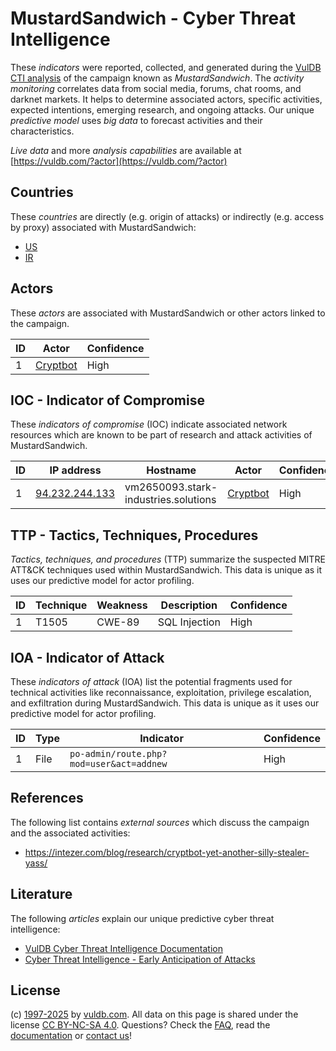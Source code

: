 # MustardSandwich - Cyber Threat Intelligence

These _indicators_ were reported, collected, and generated during the [VulDB CTI analysis](https://vuldb.com/?kb.cti) of the campaign known as _MustardSandwich_. The _activity monitoring_ correlates data from social media, forums, chat rooms, and darknet markets. It helps to determine associated actors, specific activities, expected intentions, emerging research, and ongoing attacks. Our unique _predictive model_ uses _big data_ to forecast activities and their characteristics.

_Live data_ and more _analysis capabilities_ are available at [https://vuldb.com/?actor](https://vuldb.com/?actor)

## Countries

These _countries_ are directly (e.g. origin of attacks) or indirectly (e.g. access by proxy) associated with MustardSandwich:

* [US](https://vuldb.com/?country.us)
* [IR](https://vuldb.com/?country.ir)

## Actors

These _actors_ are associated with MustardSandwich or other actors linked to the campaign.

ID | Actor | Confidence
-- | ----- | ----------
1 | [Cryptbot](https://vuldb.com/?actor.cryptbot) | High

## IOC - Indicator of Compromise

These _indicators of compromise_ (IOC) indicate associated network resources which are known to be part of research and attack activities of MustardSandwich.

ID | IP address | Hostname | Actor | Confidence
-- | ---------- | -------- | ----- | ----------
1 | [94.232.244.133](https://vuldb.com/?ip.94.232.244.133) | vm2650093.stark-industries.solutions | [Cryptbot](https://vuldb.com/?actor.cryptbot) | High

## TTP - Tactics, Techniques, Procedures

_Tactics, techniques, and procedures_ (TTP) summarize the suspected MITRE ATT&CK techniques used within MustardSandwich. This data is unique as it uses our predictive model for actor profiling.

ID | Technique | Weakness | Description | Confidence
-- | --------- | -------- | ----------- | ----------
1 | T1505 | CWE-89 | SQL Injection | High

## IOA - Indicator of Attack

These _indicators of attack_ (IOA) list the potential fragments used for technical activities like reconnaissance, exploitation, privilege escalation, and exfiltration during MustardSandwich. This data is unique as it uses our predictive model for actor profiling.

ID | Type | Indicator | Confidence
-- | ---- | --------- | ----------
1 | File | `po-admin/route.php?mod=user&act=addnew` | High

## References

The following list contains _external sources_ which discuss the campaign and the associated activities:

* https://intezer.com/blog/research/cryptbot-yet-another-silly-stealer-yass/

## Literature

The following _articles_ explain our unique predictive cyber threat intelligence:

* [VulDB Cyber Threat Intelligence Documentation](https://vuldb.com/?kb.cti)
* [Cyber Threat Intelligence - Early Anticipation of Attacks](https://www.scip.ch/en/?labs.20201022)

## License

(c) [1997-2025](https://vuldb.com/?kb.changelog) by [vuldb.com](https://vuldb.com/?kb.about). All data on this page is shared under the license [CC BY-NC-SA 4.0](https://creativecommons.org/licenses/by-nc-sa/4.0/). Questions? Check the [FAQ](https://vuldb.com/?kb.faq), read the [documentation](https://vuldb.com/?kb) or [contact us](https://vuldb.com/?contact)!
